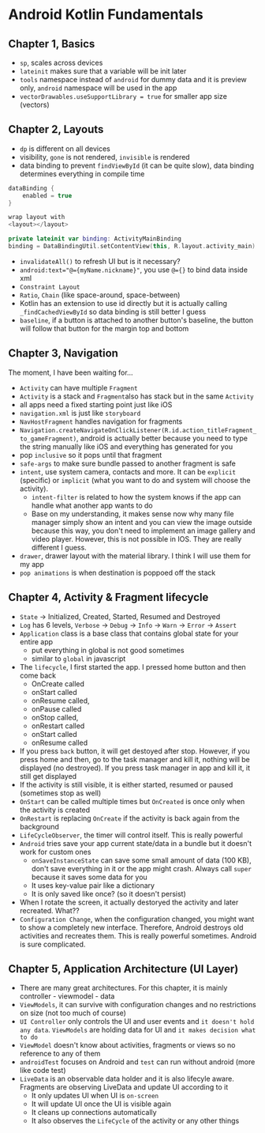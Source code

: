 # Android Kotlin Fundamentals
## Chapter 1, Basics
- `sp`, scales across devices
- `lateinit` makes sure that a variable will be init later
- `tools` namespace instead of `android` for dummy data and it is preview only, `android` namespace will be used in the app
- `vectorDrawables.useSupportLibrary = true` for smaller app size (vectors)

## Chapter 2, Layouts
- `dp` is different on all devices
- visibility, `gone` is not rendered, `invisible` is rendered
- data binding to prevent `findViewById` (it can be quite slow), data binding determines everything in compile time
~~~kotlin
dataBinding {
    enabled = true
}

wrap layout with
<layout></layout>

private lateinit var binding: ActivityMainBinding
binding = DataBindingUtil.setContentView(this, R.layout.activity_main)
~~~
- `invalidateAll()` to refresh UI but is it necessary?
- `android:text="@={myName.nickname}"`, you use `@={}` to bind data inside xml
- `Constraint Layout`
- `Ratio`, `Chain` (like space-around, space-between)
- Kotlin has an extension to use id directly but it is actually calling `_findCachedViewById` so data binding is still better I guess
- `baseline`, if a button is attached to another button's baseline, the button will follow that button for the margin top and bottom

## Chapter 3, Navigation
The moment, I have been waiting for...
- `Activity` can have multiple `Fragment`
- `Activity` is a stack and `Fragment`also has stack but in the same `Activity`
- all apps need a fixed starting point just like iOS
- `navigation.xml` is just like `storyboard`
- `NavHostFragment` handles navigation for fragments
- `Navigation.createNavigateOnClickListener(R.id.action_titleFragment_to_gameFragment)`, android is actually better because you need to type the string manually like iOS and everything has generated for you
- pop `inclusive` so it pops until that fragment
- `safe-args` to make sure bundle passed to another fragment is safe
- `intent`, use system camera, contacts and more. It can be `explicit` (specific) or `implicit` (what you want to do and system will choose the activity).
    - `intent-filter` is related to how the system knows if the app can handle what another app wants to do
    - Base on my understanding, it makes sense now why many file manager simply show an intent and you can view the image outside because this way, you don't need to implement an image gallery and video player. However, this is not possible in IOS. They are really different I guess. 
- `drawer`, drawer layout with the material library. I think I will use them for my app
- `pop animations` is when destination is poppoed off the stack

## Chapter 4, Activity & Fragment lifecycle
- `State` -> Initialized, Created, Started, Resumed and Destroyed
- `Log` has 6 levels, `Verbose` -> `Debug` -> `Info` -> `Warn` -> `Error` -> `Assert`
- `Application` class is a base class that contains global state for your entire app
    - put everything in global is not good sometimes
    - similar to `global` in javascript
- The `lifecycle`, I first started the app. I pressed home button and then come back
    - OnCreate called
    - onStart called
    - onResume called,
    - onPause called
    - onStop called,
    - onRestart called
    - onStart called
    - onResume called
- If you press `back` button, it will get destoyed after stop. However, if you press home and then, go to the task manager and kill it, nothing will be displayed (no destroyed). If you press task manager in app and kill it, it still get displayed
- If the activity is still visible, it is either started, resumed or paused (sometimes stop as well)
- `OnStart` can be called multiple times but `OnCreated` is once only when the activity is created
- `OnRestart` is replacing `OnCreate` if the activity is back again from the background
- `LifeCycleObserver`, the timer will control itself. This is really powerful
- `Android` tries save your app current state/data in a bundle but it doesn't work for custom ones
    - `onSaveInstanceState` can save some small amount of data (100 KB), don't save everything in it or the app might crash. Always call `super` because it saves some data for you
    - It uses key-value pair like a dictionary
    - It is only saved like once? (so it doesn't persist)
- When I rotate the screen, it actually destoryed the activity and later recreated. What??
- `Configuration Change`, when the configuration changed, you might want to show a completely new interface. Therefore, Android destroys old activities and recreates them. This is really powerful sometimes. Android is sure complicated. 

## Chapter 5, Application Architecture (UI Layer)
- There are many great architectures. For this chapter, it is mainly controller - viewmodel - data
- `ViewModels`, it can survive with configuration changes and no restrictions on size (not too much of course)
- `UI Controller` only controls the UI and user events and `it doesn't hold any data`. `ViewModels` are holding data for UI and `it makes decision what to do` 
- `ViewModel` doesn't know about activities, fragments or views so no reference to any of them
- `androidTest` focuses on Android and `test` can run without android (more like code test)
- `LiveData` is an observable data holder and it is also lifecyle aware. Fragments are observing LiveData and update UI according to it
    - It only updates UI when UI is `on-screen`
    - It will update UI once the UI is visible again
    - It cleans up connections automatically
    - It also observes the `LifeCycle` of the activity or any other things
